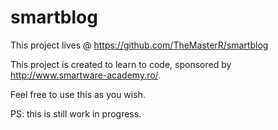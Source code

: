 # smartblog
This project lives @ https://github.com/TheMasterR/smartblog

This project is created to learn to code, sponsored by http://www.smartware-academy.ro/.


Feel free to use this as you wish.

PS: this is still work in progress.